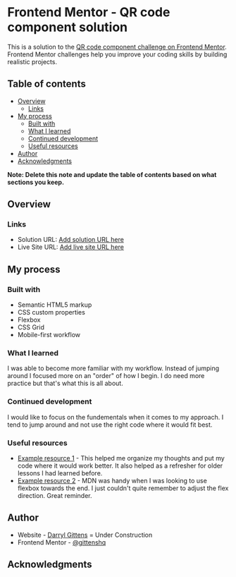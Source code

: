 # Frontend Mentor - QR code component solution

This is a solution to the [QR code component challenge on Frontend Mentor](https://www.frontendmentor.io/challenges/qr-code-component-iux_sIO_H). Frontend Mentor challenges help you improve your coding skills by building realistic projects. 

## Table of contents

- [Overview](#overview)
  - [Links](#links)
- [My process](#my-process)
  - [Built with](#built-with)
  - [What I learned](#what-i-learned)
  - [Continued development](#continued-development)
  - [Useful resources](#useful-resources)
- [Author](#author)
- [Acknowledgments](#acknowledgments)

**Note: Delete this note and update the table of contents based on what sections you keep.**

## Overview


### Links

- Solution URL: [Add solution URL here](https://your-solution-url.com)
- Live Site URL: [Add live site URL here](https://your-live-site-url.com)

## My process

### Built with

- Semantic HTML5 markup
- CSS custom properties
- Flexbox
- CSS Grid
- Mobile-first workflow



### What I learned

I was able to become more familiar with my workflow. Instead of jumping around I focused more on an "order" of how I begin. I do need more practice but that's what this is all about.


### Continued development

I would like to focus on the fundementals when it comes to my approach. I tend to jump around and not use the right code where it would fit best.

### Useful resources

- [Example resource 1](https://www.w3schools.com) - This helped me organize my thoughts and put my code where it would work better. It also helped as a refresher for older lessons I had learned before.
- [Example resource 2](https://www.developer.mozilla.org) - MDN was handy when I was looking to use flexbox towards the end. I just couldn't quite remember to adjust the flex direction. Great reminder.


## Author

- Website - [Darryl Gittens](https://www.your-site.com) = Under Construction
- Frontend Mentor - [@gittenshq](https://www.frontendmentor.io/profile/gittenshq)


## Acknowledgments



